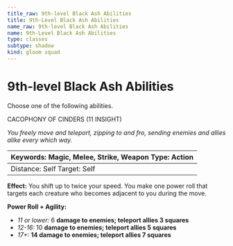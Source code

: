 ```yaml
---
title_raw: 9th-level Black Ash Abilities
title: 9th-Level Black Ash Abilities
name_raw: 9th-level Black Ash Abilities
name: 9th-Level Black Ash Abilities
type: classes
subtype: shadow
kind: gloom squad
---
```


# 9th-level Black Ash Abilities

Choose one of the following abilities.

CACOPHONY OF CINDERS (11 INSIGHT)

*You freely move and teleport, zipping to and fro, sending enemies and allies alike every which way.*

| Keywords: Magic, Melee, Strike, Weapon Type: Action |
| --------------------------------------------------- |
| Distance: Self Target: Self                         |

**Effect:** You shift up to twice your speed. You make one power roll that targets each creature who becomes adjacent to you during the move.

**Power Roll + Agility:**

- *11 or lower:* 6 **damage to enemies; teleport allies 3 squares**
- *12-16:* 10 **damage to enemies; teleport allies 5 squares**
- *17+:* **14 damage to enemies; teleport allies 7 squares**
